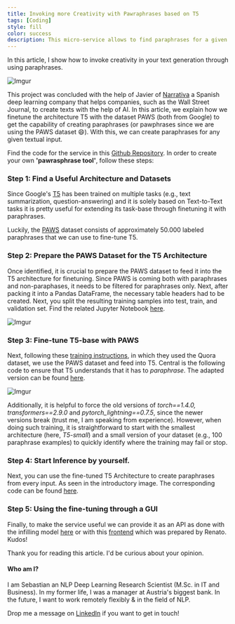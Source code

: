 ```yaml
---
title: Invoking more Creativity with Pawraphrases based on T5 
tags: [Coding]
style: fill
color: success
description: This micro-service allows to find paraphrases for a given text based on T5.
---
```


In this article, I show how to invoke creativity in your text generation through using paraphrases.

![Imgur](https://i.imgur.com/v6DFBE0.png)


This project was concluded with the help of Javier of [Narrativa](www.narrativa.com) a Spanish deep learning company that helps companies, such as the Wall Street Journal, to create texts with the help of AI. In this article, we explain how we finetune the architecture T5 with the dataset PAWS (both from Google) to get the capability of creating paraphrases (or pawphrases since we are using the PAWS dataset :smile:). With this, we can create paraphrases for any given textual input. 

Find the code for the service in this [Github Repository](https://github.com/seduerr91/pawraphrase_public). In order to create your own __'pawrasphrase tool'__, follow these steps: 

### Step 1: Find a Useful Architecture and Datasets

Since Google's [T5](https://ai.googleblog.com/2020/02/exploring-transfer-learning-with-t5.html) has been trained on multiple tasks (e.g., text summarization, question-answering) and it is solely based on Text-to-Text tasks it is pretty useful for extending its task-base through finetuning it with paraphrases. 

Luckily, the [PAWS](https://github.com/google-research-datasets/paws) dataset consists of approximately 50.000 labeled paraphrases that we can use to fine-tune T5.

### Step 2: Prepare the PAWS Dataset for the T5 Architecture

Once identified, it is crucial to prepare the PAWS dataset to feed it into the T5 architecture for finetuning. Since PAWS is coming both with paraphrases and non-paraphases, it needs to be filtered for paraphrases only. Next, after packing it into a Pandas DataFrame, the necessary table headers had to be created. Next, you split the resulting training samples into test, train, and validation set. Find the related Jupyter Notebook [here](#).

![Imgur](https://i.imgur.com/MTM6apI.png)

### Step 3: Fine-tune T5-base with PAWS

Next, following these [training instructions](https://towardsdatascience.com/paraphrase-any-question-with-t5-text-to-text-transfer-transformer-pretrained-model-and-cbb9e35f1555), in which they used the Quora dataset, we use the PAWS dataset and feed into T5. Central is the following code to ensure that T5 understands that it has to _paraphrase_. The adapted version can be found [here](https://github.com/seduerr91/pawraphrase_public/blob/master/t5_pawraphrase_training.ipynb).

![Imgur](https://i.imgur.com/uAd0bVo.png)

Additionally, it is helpful to force the old versions of _torch==1.4.0, transformers==2.9.0_ and *pytorch_lightning==0.7.5*, since the newer versions break (trust me, I am speaking from experience). However, when doing such training, it is straightforward to start with the smallest architecture (here, _T5-small_) and a small version of your dataset (e.g., 100 paraphrase examples) to quickly identify where the training may fail or stop. 

### Step 4: Start Inference by yourself.

Next, you can use the fine-tuned T5 Architecture to create paraphrases from every input. As seen in the introductory image. The corresponding code can be found [here](https://github.com/seduerr91/pawraphrase_public/blob/master/t5_pawraphrase_inference.ipynb).

### Step 5: Using the fine-tuning through a GUI

Finally, to make the service useful we can provide it as an API as done with the infilling model [here](https://seduerr91.github.io/blog/ilm-fastapi) or with this [frontend](https://github.com/renatoviolin/T5-paraphrase-generation) which was prepared by Renato. Kudos!

Thank you for reading this article. I'd be curious about your opinion.

#### Who am I?

I am Sebastian an NLP Deep Learning Research Scientist (M.Sc. in IT and Business). In my former life, I was a manager at Austria's biggest bank. In the future, I want to work remotely flexibly & in the field of NLP.

Drop me a message on [LinkedIn](https://www.linkedin.com/in/sebastianduerr/) if you want to get in touch!